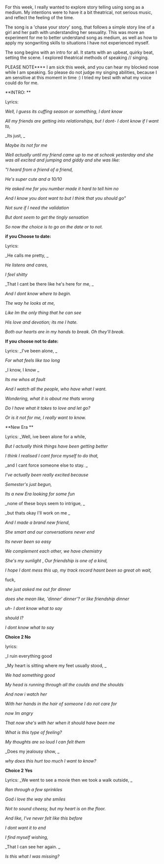 
For this week, I really wanted to explore story telling using song as a medium. My intentions were to have it a bit theatrical, not serious music, and reflect the feeling of the time.  

The song is a 'chase your story' song, that follows a simple story line of a girl and her path with understanding her sexuality. This was more an experiment for me to better understand song as medium, as well as how to apply my songwriting skills to situations I have not experienced myself. 

The song begins with an intro for all. It starts with an upbeat, quirky beat, setting the scene. I explored theatrical methods of speaking // singing. 

PLEASE NOTE**** I am sick this week, and you can hear my blocked nose while I am speaking. So please do not judge my singing abilities, because I am sensitive at this moment in time :) I tried my best with what my voice could do for me. 

**INTRO: **

Lyrics:

_Well, I guess its cuffing season or something, I dont know_

_All my friends are getting into relationships, but I dont- I dont know if I want to,_

_Its just, _

_Maybe its not for me_

_Well actually until my friend came up to me at schook yesterday and she was all excited and jumping and giddy and she was like:_

_"I heard from a friend of a friend,_

_He's super cute and a 10/10_

_He asked me for you number made it hard to tell him no_

_And I know you dont want to but I think that you should go"_

_Not sure if I need the validation_

_But dont seem to get the tingly sensation_

_So now the choice is to go on the date or to not._

**if you Choose to date:**

Lyrics:

_He calls me pretty, _

_He listens and cares,_ 

_I feel shitty_

_That I cant be there like he's here for me, _

_And I dont know where to begin._ 

_The way he looks at me,_

_Like Im the only thing that he can see_

_His love and devotion; its me I hate._

_Both our hearts are in my hands to break. Oh they'll break._

**If you choose not to date:**

Lyrics: 
_I've been alone, _

_For what feels like too long_

_I know, I know _

_Its me whos at fault_ 

_And I watch all the people, who have what I want._

_Wondering, what it is about me thats wrong_

_Do I have what it takes to love and let go?_

_Or is it not for me, I really want to know._ 

**New Era **

Lyrics: 
_Well, ive been alone for a while,

_But I actually think things have been getting better_

_I think I realised I cant force myself to do that,_

_and I cant force someone else to stay. _

_I've actually been really excited because_

_Semester's just begun,_

_Its a new Era looking for some fun_

_none of these boys seem to intrigue, _

_but thats okay I'll work on me _

_And I made a brand new friend_, 

_She smart and our conversations never end_

_Its never been so easy_

_We complement each other, we have chemistry_

_She's my sunlight_
, 
_Our friendship is one of a kind,_

_I hope I dont mess this up, my track record hasnt been so great
oh wait,_

fuck,

_she just asked me out for dinner_

_does she mean like, 'dinner' dinner'? or like friendship dinner_

_uh- I dont know what to say_

_should I?_

_I dont know what to say_

**Choice 2 No**

lyrics: 

_I ruin everything good 

_My heart is sitting where my feet usually stood, _

_We had something good_

_My head is running through all the coulds and the shoulds_

_And now i watch her_

_With her hands in the hair of someone I do not care for_

_now Im angry_

_That now she's with her when it should have been me_

_What is this type of feeling?_

_My thoughts are so loud I can felt them_

_Does my jealousy show, _

_why does this hurt too much I want to know?_

**Choice 2 Yes**

Lyrics: 
_We went to see a movie then we took a walk outside, _

_Ran through a few sprinkles_

_God i love the way she smiles_

_Not to sound cheesy, but my heart is on the floor._

_And like, I've never felt like this before_

_I dont want it to end_

_I find myself wishing,_

_That I can see her again. _

_Is this what I was missing?_







